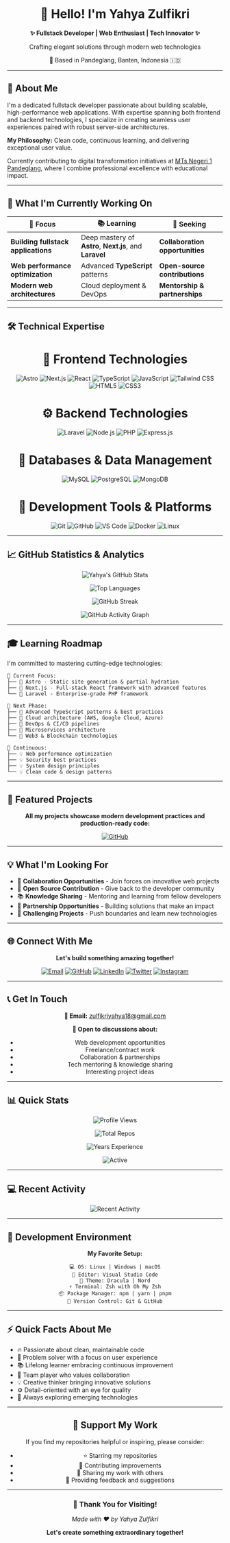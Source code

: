 <div align="center">
<h1>👋 Hello! I'm Yahya Zulfikri</h1>
  
  **✨ Fullstack Developer | Web Enthusiast | Tech Innovator ✨**
  
  Crafting elegant solutions through modern web technologies
  
  📍 Based in Pandeglang, Banten, Indonesia 🇮🇩
  
</div>

---

## 🎯 About Me

I'm a dedicated fullstack developer passionate about building scalable, high-performance web applications. With expertise spanning both frontend and backend technologies, I specialize in creating seamless user experiences paired with robust server-side architectures.

**My Philosophy:** Clean code, continuous learning, and delivering exceptional user value.

Currently contributing to digital transformation initiatives at [MTs Negeri 1 Pandeglang](https://mtsn1pandeglang.sch.id), where I combine professional excellence with educational impact.

---

## 🚀 What I'm Currently Working On

<div align="center">

| 🎯 Focus | 📚 Learning | 🤝 Seeking |
|---------|-----------|-----------|
| **Building fullstack applications** | Deep mastery of **Astro**, **Next.js**, and **Laravel** | **Collaboration opportunities** |
| **Web performance optimization** | Advanced **TypeScript** patterns | **Open-source contributions** |
| **Modern web architectures** | Cloud deployment & DevOps | **Mentorship & partnerships** |

</div>

---

## 🛠️ Technical Expertise


<div align="center">
<h1>🎨 Frontend Technologies</h1>

![Astro](https://img.shields.io/badge/Astro-FF5D01?style=for-the-badge&logo=astro&logoColor=white)
![Next.js](https://img.shields.io/badge/Next.js-000000?style=for-the-badge&logo=next.js&logoColor=white)
![React](https://img.shields.io/badge/React-61DAFB?style=for-the-badge&logo=react&logoColor=black)
![TypeScript](https://img.shields.io/badge/TypeScript-3178C6?style=for-the-badge&logo=typescript&logoColor=white)
![JavaScript](https://img.shields.io/badge/JavaScript-F7DF1E?style=for-the-badge&logo=javascript&logoColor=black)
![Tailwind CSS](https://img.shields.io/badge/Tailwind%20CSS-06B6D4?style=for-the-badge&logo=tailwind-css&logoColor=white)
![HTML5](https://img.shields.io/badge/HTML5-E34C26?style=for-the-badge&logo=html5&logoColor=white)
![CSS3](https://img.shields.io/badge/CSS3-1572B6?style=for-the-badge&logo=css3&logoColor=white)

</div>


<div align="center">
<h1>⚙️ Backend Technologies</h1>

![Laravel](https://img.shields.io/badge/Laravel-FF2D20?style=for-the-badge&logo=laravel&logoColor=white)
![Node.js](https://img.shields.io/badge/Node.js-339933?style=for-the-badge&logo=node.js&logoColor=white)
![PHP](https://img.shields.io/badge/PHP-777BB4?style=for-the-badge&logo=php&logoColor=white)
![Express.js](https://img.shields.io/badge/Express.js-000000?style=for-the-badge&logo=express&logoColor=white)

</div>


<div align="center">
<h1>💾 Databases & Data Management</h1>

![MySQL](https://img.shields.io/badge/MySQL-4479A1?style=for-the-badge&logo=mysql&logoColor=white)
![PostgreSQL](https://img.shields.io/badge/PostgreSQL-336791?style=for-the-badge&logo=postgresql&logoColor=white)
![MongoDB](https://img.shields.io/badge/MongoDB-47A248?style=for-the-badge&logo=mongodb&logoColor=white)

</div>


<div align="center">
<h1>🔧 Development Tools & Platforms</h1>

![Git](https://img.shields.io/badge/Git-F05032?style=for-the-badge&logo=git&logoColor=white)
![GitHub](https://img.shields.io/badge/GitHub-181717?style=for-the-badge&logo=github&logoColor=white)
![VS Code](https://img.shields.io/badge/VS%20Code-007ACC?style=for-the-badge&logo=visual-studio-code&logoColor=white)
![Docker](https://img.shields.io/badge/Docker-2496ED?style=for-the-badge&logo=docker&logoColor=white)
![Linux](https://img.shields.io/badge/Linux-FCC624?style=for-the-badge&logo=linux&logoColor=black)

</div>

---

## 📈 GitHub Statistics & Analytics

<div align="center">

![Yahya's GitHub Stats](https://github-readme-stats.vercel.app/api?username=zulfikriyahya&show_icons=true&theme=radical&hide_border=true&count_private=true&include_all_commits=true)

</div>

<div align="center">

![Top Languages](https://github-readme-stats.vercel.app/api/top-langs/?username=zulfikriyahya&layout=compact&theme=radical&hide_border=true&langs_count=10)

</div>

<div align="center">

![GitHub Streak](https://github-readme-streak-stats.herokuapp.com/?user=zulfikriyahya&theme=radical&hide_border=true)

</div>

<div align="center">

![GitHub Activity Graph](https://activity-graph.herokuapp.com/graph?username=zulfikriyahya&theme=radical&hide_border=true)

</div>

---

## 🎓 Learning Roadmap

I'm committed to mastering cutting-edge technologies:

```
📍 Current Focus:
├── 🎯 Astro - Static site generation & partial hydration
├── 🎯 Next.js - Full-stack React framework with advanced features
└── 🎯 Laravel - Enterprise-grade PHP framework

📍 Next Phase:
├── 🚀 Advanced TypeScript patterns & best practices
├── 🚀 Cloud architecture (AWS, Google Cloud, Azure)
├── 🚀 DevOps & CI/CD pipelines
├── 🚀 Microservices architecture
└── 🚀 Web3 & Blockchain technologies

📍 Continuous:
├── 💡 Web performance optimization
├── 💡 Security best practices
├── 💡 System design principles
└── 💡 Clean code & design patterns
```

---

## 🚀 Featured Projects

<div align="center">

**All my projects showcase modern development practices and production-ready code:**

[![GitHub](https://img.shields.io/badge/View%20All%20Projects-181717?style=for-the-badge&logo=github&logoColor=white)](https://github.com/zulfikriyahya?tab=repositories)

</div>

---

## 💡 What I'm Looking For

- 🤝 **Collaboration Opportunities** - Join forces on innovative web projects
- 🔗 **Open Source Contribution** - Give back to the developer community
- 📚 **Knowledge Sharing** - Mentoring and learning from fellow developers
- 💼 **Partnership Opportunities** - Building solutions that make an impact
- 🎯 **Challenging Projects** - Push boundaries and learn new technologies

---

## 🌐 Connect With Me

<div align="center">

**Let's build something amazing together!**

[![Email](https://img.shields.io/badge/Gmail-EA4335?style=for-the-badge&logo=gmail&logoColor=white)](mailto:zulfikriyahya18@gmail.com)
[![GitHub](https://img.shields.io/badge/GitHub-181717?style=for-the-badge&logo=github&logoColor=white)](https://github.com/zulfikriyahya)
[![LinkedIn](https://img.shields.io/badge/LinkedIn-0A66C2?style=for-the-badge&logo=linkedin&logoColor=white)](https://www.linkedin.com/in/zulfikriyahya/)
[![Twitter](https://img.shields.io/badge/Twitter-1DA1F2?style=for-the-badge&logo=twitter&logoColor=white)](https://twitter.com/zulfikriyahya)
[![Instagram](https://img.shields.io/badge/Instagram-E4405F?style=for-the-badge&logo=instagram&logoColor=white)](https://instagram.com/zulfikriyahya)

</div>

---

## 📞 Get In Touch

<div align="center">

**📧 Email:** zulfikriyahya18@gmail.com

**💬 Open to discussions about:**
- Web development opportunities
- Freelance/contract work
- Collaboration & partnerships
- Tech mentoring & knowledge sharing
- Interesting project ideas

</div>

---

## 📊 Quick Stats

<div align="center">

![Profile Views](https://komarev.com/ghpvc/?username=zulfikriyahya&style=flat-square&color=blueviolet)

![Total Repos](https://img.shields.io/badge/Total%20Repositories-10+-blue?style=flat-square)

![Years Experience](https://img.shields.io/badge/Years%20Coding-3+-green?style=flat-square)

![Active](https://img.shields.io/badge/Status-Active-brightgreen?style=flat-square)

</div>

---

## 💻 Recent Activity

<div align="center">

![Recent Activity](https://github-readme-activity-graph.vercel.app/graph?username=zulfikriyahya&theme=radical&hide_border=true)

</div>

---

## 🎯 Development Environment

<div align="center">

**My Favorite Setup:**

```
💻 OS: Linux | Windows | macOS
📝 Editor: Visual Studio Code
🎨 Theme: Dracula | Nord
⚡ Terminal: Zsh with Oh My Zsh
📦 Package Manager: npm | yarn | pnpm
🔧 Version Control: Git & GitHub
```

</div>

---

## ⚡ Quick Facts About Me

- 🔥 Passionate about clean, maintainable code
- 🎯 Problem solver with a focus on user experience
- 📚 Lifelong learner embracing continuous improvement
- 🤝 Team player who values collaboration
- 💡 Creative thinker bringing innovative solutions
- ⚙️ Detail-oriented with an eye for quality
- 🚀 Always exploring emerging technologies

---

<div align="center">

## 🌟 Support My Work

If you find my repositories helpful or inspiring, please consider:
- ⭐ Starring my repositories
- 🔄 Contributing improvements
- 📢 Sharing my work with others
- 💬 Providing feedback and suggestions

</div>

---

<div align="center">

### 🙏 Thank You for Visiting!

*Made with ❤️ by Yahya Zulfikri*

**Let's create something extraordinary together!**

</div>
